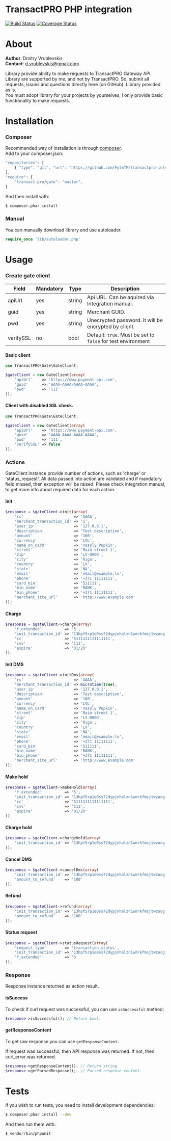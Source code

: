 TransactPRO PHP integration
===============
[![Build Status](https://travis-ci.org/TransactPRO/transactpro-integration-php.png?branch=master)](https://travis-ci.org/TransactPRO/transactpro-integration-php)
[![Coverage Status](https://coveralls.io/repos/TransactPRO/transactpro-integration-php/badge.png)](https://coveralls.io/r/TransactPRO/transactpro-integration-php)

# About
**Author**: Dmitry Vrublevskis  
**Contact**: d.vrublevskis@gmail.com

Library provide ability to make requests to TransactPRO Gateway API.  
Library are supported by me, and not by TransactPRO. So, submit all requests, issues and questions directly here (on GitHub).
Library provided as is.  
You must adopt library for your projects by yourselves, I only provide basic functionality to make requests.

# Installation
### Composer
Recommended way of installation is through [composer](http://getcomposer.org/).  
Add to your composer.json:
```javascript
"repositories": [
    { "type": "git", "url": "https://github.com/FylmTM/transactpro-integration-php.git" }
],
"require": {
    "transact-pro/gate": "master",
}
```
And then install with:
```bash
$ composer.phar install
```

### Manual
You can manually download library and use autoloader.
```php
require_once 'lib/autoloader.php'
```

# Usage
### Create gate client
| Field     | Mandatory | Type   | Description                                                          |
|-----------|-----------|--------|----------------------------------------------------------------------|
| apiUrl    | yes       | string | Api URL. Can be aquired via Integration manual.                      |
| guid      | yes       | string | Merchant GUID.                                                       |
| pwd       | yes       | string | Unecrypted password. It will be encrypted by client.                 |
| verifySSL | no        | bool   | Default: ```true```. Must be set to ```false``` for test environment |

#### Basic client
```php
use TransactPRO\Gate\GateClient;

$gateClient = new GateClient(array(
	'apiUrl'    => 'https://www.payment-api.com',
    'guid'      => 'AAAA-AAAA-AAAA-AAAA',
    'pwd'       => '111'
));

```

#### Client with disabled SSL check.
```php
use TransactPRO\Gate\GateClient;

$gateClient = new GateClient(array(
	'apiUrl'    => 'https://www.payment-api.com',
    'guid'      => 'AAAA-AAAA-AAAA-AAAA',
    'pwd'       => '111',
    'verifySSL' => false
));

```
### Actions
GateClient instance provide number of actions, such as 'charge' or 'status_request'.
All data passed into action are validated and if mandatory field missed, then exception will be raised.
Please check integration manual, to get more info about required data for each action.

#### Init
```php
$response = $gateClient->init(array(
    'rs'                      => 'AAAA',
    'merchant_transaction_id' => '1',
    'user_ip'                 => '127.0.0.1',
    'description'             => 'Test description',
    'amount'                  => '100',
    'currency'                => 'LVL',
    'name_on_card'            => 'Vasyly Pupkin',
    'street'                  => 'Main street 1',
    'zip'                     => 'LV-0000',
    'city'                    => 'Riga',
    'country'                 => 'LV',
    'state'                   => 'NA',
    'email'                   => 'email@example.lv',
    'phone'                   => '+371 11111111',
    'card_bin'                => '511111',
    'bin_name'                => 'BANK',
    'bin_phone'               => '+371 11111111',
    'merchant_site_url'       => 'http://www.example.com'
));
```

#### Charge
```php
$response = $gateClient->charge(array(
    'f_extended'          => '5',
    'init_transaction_id' => '13hpf5rp1e0ss72dypjnhalzn1wmrkfmsjtwzocg',
    'cc'                  => '5111111111111111',
    'cvv'                 => '111',
    'expire'              => '01/20'
));
```

#### Init DMS
```php
$response = $gateClient->initDms(array(
    'rs'                      => 'AAAA',
    'merchant_transaction_id' => microtime(true),
    'user_ip'                 => '127.0.0.1',
    'description'             => 'Test description',
    'amount'                  => '100',
    'currency'                => 'LVL',
    'name_on_card'            => 'Vasyly Pupkin',
    'street'                  => 'Main street 1',
    'zip'                     => 'LV-0000',
    'city'                    => 'Riga',
    'country'                 => 'LV',
    'state'                   => 'NA',
    'email'                   => 'email@example.lv',
    'phone'                   => '+371 11111111',
    'card_bin'                => '511111',
    'bin_name'                => 'BANK',
    'bin_phone'               => '+371 11111111',
    'merchant_site_url'       => 'http://www.example.com'
));
```

#### Make hold
```php
$response = $gateClient->makeHold(array(
    'f_extended'          => '5',
    'init_transaction_id' => '13hpf5rp1e0ss72dypjnhalzn1wmrkfmsjtwzocg',
    'cc'                  => '5111111111111111',
    'cvv'                 => '111',
    'expire'              => '01/20'
));
```

#### Charge hold
```php
$response = $gateClient->chargeHold(array(
    'init_transaction_id' => '13hpf5rp1e0ss72dypjnhalzn1wmrkfmsjtwzocg'
));
```

#### Cancel DMS
```php
$response = $gateClient->cancelDms(array(
    'init_transaction_id' => '13hpf5rp1e0ss72dypjnhalzn1wmrkfmsjtwzocg',
    'amount_to_refund'    => '100'
));
```

#### Refund
```php
$response = $gateClient->refund(array(
    'init_transaction_id' => '13hpf5rp1e0ss72dypjnhalzn1wmrkfmsjtwzocg',
    'amount_to_refund'    => '100'
));
```

#### Status request
```php
$response = $gateClient->statusRequest(array(
    'request_type'        => 'transaction_status',
    'init_transaction_id' => '13hpf5rp1e0ss72dypjnhalzn1wmrkfmsjtwzocg',
    'f_extended'          => '5'
));
```
### Response
Response instance returned as action result.

#### isSuccess
To check if curl request was successful, you can use ```isSuccessful``` method;
```php
$response->isSuccessful(); // Return bool.
```

#### getResponseContent
To get raw response you can use ```getResponseContent```.

If request was successful, then API response was returned. If not, then curl_error was returned.
```php
$response->getResponseContent(); // Return string.
$response->getParsedResponse();  // Parsed response content.
```

# Tests
If you wish to run tests, you need to install development dependencies:
```bash
$ composer.phar install --dev
```
And then run them with:
```bash
$ vendor/bin/phpunit
```
